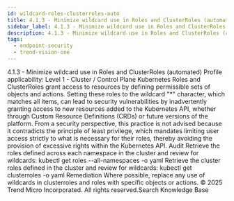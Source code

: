 ```yaml
---
id: wildcard-roles-clusterroles-auto
title: 4.1.3 - Minimize wildcard use in Roles and ClusterRoles (automated)
sidebar_label: 4.1.3 - Minimize wildcard use in Roles and ClusterRoles (automated)
description: 4.1.3 - Minimize wildcard use in Roles and ClusterRoles (automated)
tags:
  - endpoint-security
  - trend-vision-one
---
```


 4.1.3 - Minimize wildcard use in Roles and ClusterRoles (automated) Profile applicability: Level 1 - Cluster / Control Plane Kubernetes Roles and ClusterRoles grant access to resources by defining permissible sets of objects and actions. Setting these roles to the wildcard "*" character, which matches all items, can lead to security vulnerabilities by inadvertently granting access to new resources added to the Kubernetes API, whether through Custom Resource Definitions (CRDs) or future versions of the platform. From a security perspective, this practice is not advised because it contradicts the principle of least privilege, which mandates limiting user access strictly to what is necessary for their roles, thereby avoiding the provision of excessive rights within the Kubernetes API. Audit Retrieve the roles defined across each namespace in the cluster and review for wildcards: kubectl get roles --all-namespaces -o yaml Retrieve the cluster roles defined in the cluster and review for wildcards: kubectl get clusterroles -o yaml Remediation Where possible, replace any use of wildcards in clusterroles and roles with specific objects or actions. © 2025 Trend Micro Incorporated. All rights reserved.Search Knowledge Base
